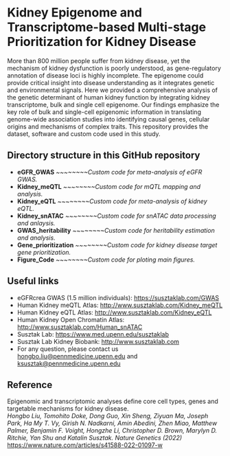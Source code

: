 Kidney Epigenome and Transcriptome-based Multi-stage Prioritization for Kidney Disease
======================================================================================

More than 800 million people suffer from kidney disease, yet the mechanism of kidney dysfunction is poorly understood, as gene-regulatory annotation of disease loci is highly incomplete. The epigenome could provide critical insight into disease understanding as it integrates genetic and environmental signals. Here we provided a comprehensive analysis of the genetic determinant of human kidney function by integrating kidney transcriptome, bulk and single cell epigenome. Our findings emphasize the key role of bulk and single-cell epigenomic information in translating genome-wide association studies into identifying causal genes, cellular origins and mechanisms of complex traits.
This repository provides the dataset, software and custom code used in this study.


Directory structure in this GitHub repository
----------------------------------------------
- **eGFR_GWAS** *~~~~~~~~Custom code for meta-analysis of eGFR GWAS.*
- **Kidney_meQTL** *~~~~~~~~Custom code for mQTL mapping and analysis.*
- **Kidney_eQTL** *~~~~~~~~Custom code for meta-analysis of kidney eQTL.*
- **Kidney_snATAC** *~~~~~~~~Custom code for snATAC data processing and anlaysis.*
- **GWAS_heritability** *~~~~~~~~Custom code for heritability estimation and analysis.*
- **Gene_prioritization** *~~~~~~~~Custom code for kidney disease target gene prioritization.*
- **Figure_Code** *~~~~~~~~Custom code for ploting main figures.*


Useful links
------------------
- eGFRcrea GWAS (1.5 million individuals): https://susztaklab.com/GWAS
- Human Kidney meQTL Atlas: http://www.susztaklab.com/Kidney_meQTL
- Human Kidney eQTL Atlas: http://www.susztaklab.com/Kidney_eQTL
- Human Kidney Open Chromatin Atlas: http://www.susztaklab.com/Human_snATAC
- Susztak Lab: https://www.med.upenn.edu/susztaklab
- Susztak Lab Kidney Biobank: http://www.susztaklab.com
- For any question, please contact us hongbo.liu@pennmedicine.upenn.edu and ksusztak@pennmedicine.upenn.edu

Reference
------------------
Epigenomic and transcriptomic analyses define core cell types, genes and targetable mechanisms for kidney disease.\
*Hongbo Liu, Tomohito Doke, Dong Guo, Xin Sheng, Ziyuan Ma, Joseph Park, Ha My T. Vy, Girish N. Nadkarni, Amin Abedini, Zhen Miao, Matthew Palmer, Benjamin F. Voight, Hongzhe Li, Christopher D. Brown, Marylyn D. Ritchie, Yan Shu and Katalin Susztak. Nature Genetics (2022)*\
https://www.nature.com/articles/s41588-022-01097-w
